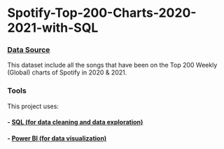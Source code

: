 # Spotify-Top-200-Charts-2020-2021-with-SQL

### [Data Source](https://www.kaggle.com/sashankpillai/spotify-top-200-charts-20202021)

This dataset include all the songs that have been on the Top 200 Weekly (Global) charts of Spotify in 2020 & 2021. 

### Tools
This project uses: 
#### - [SQL (for data cleaning and data exploration)](https://github.com/Zaryn-Ooi/Spotify-Top-200-Charts-2020-2021-with-SQL/blob/main/Spotify.sql)
#### - [Power BI (for data visualization)](https://github.com/Zaryn-Ooi/Spotify-Top-200-Charts-2020-2021-with-SQL/blob/main/Spotify%20Visualizations.pdf)

